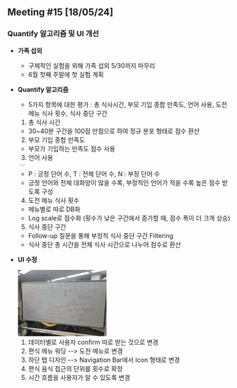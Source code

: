 ## Meeting #15 [18/05/24]
### Quantify 알고리즘 및 UI 개선

- **가족 섭외**
	- 구체적인 실험을 위해 가족 섭외 5/30까지 마무리
	- 6월 첫째 주말에 첫 실험 계획

- **Quantify 알고리즘**
	- 5가지 항목에 대한 평가 : 총 식사시간, 부모 기입 종합 만족도, 언어 사용, 도전 메뉴 식사 횟수, 식사 중단 구간
	1. 총 식사 시간
	- 30~40분 구간을 100점 만점으로 하여 정규 분포 형태로 점수 환산

	2. 부모 기입 종합 만족도
	- 부모가 기입하는 만족도 점수 사용

	3. 언어 사용 

	<img src="/img/27.png" style="width: 20px;">
		
	- P : 긍정 단어 수, T : 전체 단어 수, N : 부정 단어 수
	- 긍정 언어와 전체 대화양이 많을 수록, 부정적인 언어가 적을 수록 높은 점수 받도록 구성

	4. 도전 메뉴 식사 횟수
	- 메뉴별로 따로 DB화
	- Log scale로 점수화 (횟수가 낮은 구간에서 증가할 때, 점수 폭이 더 크게 상승)

	5. 식사 중단 구간
	- Follow-up 질문을 통해 부정적 식사 중단 구간 Filtering
	- 식사 중단 총 시간을 전체 식사 시간으로 나누어 점수로 환산

- **UI 수정**

	<img src="/img/28.jpeg" style="width: 200px;">

	1. 데이터별로 사용자 confirm 따로 받는 것으로 변경
	2. 편식 메뉴 워딩 --> 도전 메뉴로 변경
	3. 하단 탭 디자인 --> Navigation Bar에서 Icon 형태로 변경
	4. 편식 음식 접근의 단위를 횟수로 확정
	5. 시간 흐름을 사용자가 알 수 있도록 변경
